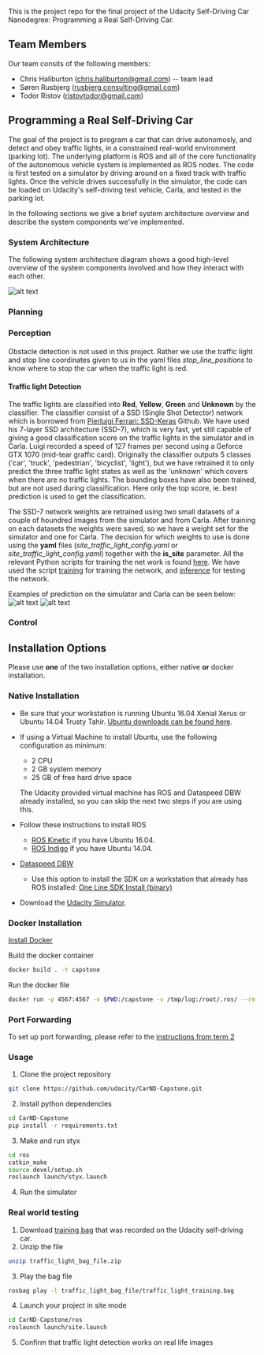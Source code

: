 This is the project repo for the final project of the Udacity Self-Driving Car Nanodegree: Programming a Real Self-Driving Car.

## Team Members

Our team consits of the following members:
* Chris Haliburton (chris.haliburton@gmail.com) -- team lead
* Søren Rusbjerg (rusbjerg.consulting@gmail.com)
* Todor Ristov (ristovtodor@gmail.com)

[//]: # (Image References)

[system_architecture]: ./system_architecture.png "system_architecture"
[Simulator_prediction]: ./TrainingScript/ssd_keras/examples/SimulatorPrediction.png "Simulator prediction"
[Carla_prediction]: ./TrainingScript/ssd_keras/examples/CarlaPrediction.png "Carla prediction"

## Programming a Real Self-Driving Car
The goal of the project is to program a car that can drive autonomosly, and detect and obey traffic lights, in a constrained real-world environment (parking lot). The underlying platform is ROS and all of the core functionality of the autonomous vehicle system is implemented as ROS nodes. The code is first tested on a simulator by driving around on a fixed track with traffic lights. Once the vehicle drives successfully in the simulator, the code can be loaded on Udacity's self-driving test vehicle, Carla, and tested in the parking lot.

In the following sections we give a brief system architecture overview and describe the system components we've implemented.

### System Architecture
The following system architecture diagram shows a good high-level overview of the system components involved and how they interact with each other.

![alt text][system_architecture]

### Planning
### Perception
####
Obstacle detection is not used in this project. Rather we use the traffic light and stop line coordinates given to us in the yaml files *stop_line_positions* to know where to stop the car when the traffic light is red.


#### Traffic light Detection
The traffic lights are classified into **Red**, **Yellow**, **Green** and **Unknown** by the classifier. The classifier consist of a SSD (Single Shot Detector) network which is borrowed from  [Pierluigi Ferrari: SSD-Keras](https://github.com/pierluigiferrari/ssd_keras) Github. We have used his 7-layer SSD architecture (SSD-7), which is very fast, yet still capable of giving a good classification score on the traffic lights in the simulator and in Carla. Luigi recorded a speed of 127 frames per second using a Geforce GTX 1070 (mid-tear graffic card). 
Originally the classifier outputs 5 classes ('car', 'truck', 'pedestrian', 'bicyclist', 'light'), but we have retrained it to only predict the three traffic light states as well as the 'unknown' which covers when there are no traffic lights. The bounding boxes have also been trained, but are not used during classification. Here only the top score, ie. best prediction is used to get the classification. 

The SSD-7 network weights are retrained using two small datasets of a couple of houndred images from the simulator and from Carla. After training on each datasets the weights were saved, so we have a weight set for the simulator and one for Carla. 
The decision for which weights to use is done using the **yaml** files (*site_traffic_light_config.yaml* or *site_traffic_light_config.yaml*) together with the **is_site** parameter. 
All the relevant Python scripts for training the net work is found [here](/TrainingScript/ssd_keras).
We have used the script [training](/TrainingScript/ssd_keras/ssd7_training.ipynb) for training the network, and [inference](/TrainingScript/ssd_keras/ssd7_inference.ipynb) for testing the network.

Examples of prediction on the simulator and Carla can be seen below:
![alt text][Simulator_prediction]
![alt text][Carla_prediction]

### Control

## Installation Options

Please use **one** of the two installation options, either native **or** docker installation.

### Native Installation

* Be sure that your workstation is running Ubuntu 16.04 Xenial Xerus or Ubuntu 14.04 Trusty Tahir. [Ubuntu downloads can be found here](https://www.ubuntu.com/download/desktop).
* If using a Virtual Machine to install Ubuntu, use the following configuration as minimum:
  * 2 CPU
  * 2 GB system memory
  * 25 GB of free hard drive space

  The Udacity provided virtual machine has ROS and Dataspeed DBW already installed, so you can skip the next two steps if you are using this.

* Follow these instructions to install ROS
  * [ROS Kinetic](http://wiki.ros.org/kinetic/Installation/Ubuntu) if you have Ubuntu 16.04.
  * [ROS Indigo](http://wiki.ros.org/indigo/Installation/Ubuntu) if you have Ubuntu 14.04.
* [Dataspeed DBW](https://bitbucket.org/DataspeedInc/dbw_mkz_ros)
  * Use this option to install the SDK on a workstation that already has ROS installed: [One Line SDK Install (binary)](https://bitbucket.org/DataspeedInc/dbw_mkz_ros/src/81e63fcc335d7b64139d7482017d6a97b405e250/ROS_SETUP.md?fileviewer=file-view-default)
* Download the [Udacity Simulator](https://github.com/udacity/CarND-Capstone/releases).

### Docker Installation
[Install Docker](https://docs.docker.com/engine/installation/)

Build the docker container
```bash
docker build . -t capstone
```

Run the docker file
```bash
docker run -p 4567:4567 -v $PWD:/capstone -v /tmp/log:/root/.ros/ --rm -it capstone
```

### Port Forwarding
To set up port forwarding, please refer to the [instructions from term 2](https://classroom.udacity.com/nanodegrees/nd013/parts/40f38239-66b6-46ec-ae68-03afd8a601c8/modules/0949fca6-b379-42af-a919-ee50aa304e6a/lessons/f758c44c-5e40-4e01-93b5-1a82aa4e044f/concepts/16cf4a78-4fc7-49e1-8621-3450ca938b77)

### Usage

1. Clone the project repository
```bash
git clone https://github.com/udacity/CarND-Capstone.git
```

2. Install python dependencies
```bash
cd CarND-Capstone
pip install -r requirements.txt
```
3. Make and run styx
```bash
cd ros
catkin_make
source devel/setup.sh
roslaunch launch/styx.launch
```
4. Run the simulator

### Real world testing
1. Download [training bag](https://s3-us-west-1.amazonaws.com/udacity-selfdrivingcar/traffic_light_bag_file.zip) that was recorded on the Udacity self-driving car.
2. Unzip the file
```bash
unzip traffic_light_bag_file.zip
```
3. Play the bag file
```bash
rosbag play -l traffic_light_bag_file/traffic_light_training.bag
```
4. Launch your project in site mode
```bash
cd CarND-Capstone/ros
roslaunch launch/site.launch
```
5. Confirm that traffic light detection works on real life images

